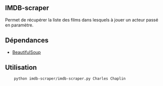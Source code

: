 IMDB-scraper
------------
Permet de récupérer la liste des films dans lesquels à jouer un acteur passé
en paramètre.

Dépendances
-----------
- [BeautifulSoup][1]

Utilisation
-----------
        python imdb-scraper/imdb-scraper.py Charles Chaplin

[1]: http://www.crummy.com/software/BeautifulSoup/
